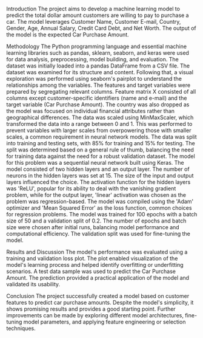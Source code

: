 Introduction
The project aims to develop a machine learning model to predict the total dollar amount customers are willing to pay to purchase a car. The model leverages Customer Name, Customer E-mail, Country, Gender, Age, Annual Salary, Credit Card Debt, and Net Worth. The output of the model is the expected Car Purchase Amount.

Methodology
The Python programming language and essential machine learning libraries such as pandas, sklearn, seaborn, and keras were used for data analysis, preprocessing, model building, and evaluation.
The dataset was initially loaded into a pandas DataFrame from a CSV file. The dataset was examined for its structure and content. Following that, a visual exploration was performed using seaborn's pairplot to understand the relationships among the variables.
The features and target variables were prepared by segregating relevant columns. Feature matrix X consisted of all columns except customer-specific identifiers (name and e-mail) and the target variable (Car Purchase Amount). The country was also dropped as the model was focused on individual financial attributes rather than geographical differences.
The data was scaled using MinMaxScaler, which transformed the data into a range between 0 and 1. This was performed to prevent variables with larger scales from overpowering those with smaller scales, a common requirement in neural network models.
The data was split into training and testing sets, with 85% for training and 15% for testing. The split was determined based on a general rule of thumb, balancing the need for training data against the need for a robust validation dataset.
The model for this problem was a sequential neural network built using Keras. The model consisted of two hidden layers and an output layer. The number of neurons in the hidden layers was set at 15. The size of the input and output layers influenced the choice. The activation function for the hidden layers was 'ReLU', popular for its ability to deal with the vanishing gradient problem, while for the output layer, 'linear' activation was chosen as the problem was regression-based.
The model was compiled using the 'Adam' optimizer and 'Mean Squared Error' as the loss function, common choices for regression problems.
The model was trained for 100 epochs with a batch size of 50 and a validation split of 0.2. The number of epochs and batch size were chosen after initial runs, balancing model performance and computational efficiency. The validation split was used for fine-tuning the model.

Results and Discussion
The model's performance was evaluated using a training and validation loss plot. The plot enabled visualization of the model's learning process and helped identify overfitting or underfitting scenarios.
A test data sample was used to predict the Car Purchase Amount. The prediction provided a practical application of the model and validated its usability.

Conclusion
The project successfully created a model based on customer features to predict car purchase amounts. Despite the model's simplicity, it shows promising results and provides a good starting point. Further improvements can be made by exploring different model architectures, fine-tuning model parameters, and applying feature engineering or selection techniques.

